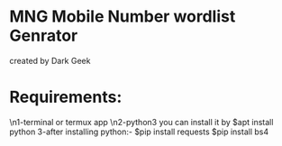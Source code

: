 # MNG Mobile Number wordlist Genrator
created by Dark Geek 
# Requirements:
\n1-terminal or termux app
\n2-python3
  you can install it by 
    $apt install python
 3-after installing python:-
    $pip install requests
    $pip install bs4

